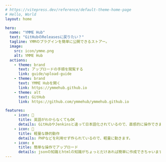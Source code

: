 ```yaml
---
# https://vitepress.dev/reference/default-theme-home-page
# Hello, World
layout: home

hero:
  name: "YMME Hub"
  text: "GitHubのReleasesに戻りたい？"
  tagline: YMMのプラグインを簡単に公開できるストアー。
  image:
    src: icon/ymme.png
    alt: YMME Hub
  actions:
    - theme: brand
      text: アップロードの手順を閲覧する
      link: guide/upload-guide
    - theme: brand
      text: YMME Hubを開く
      link: https://ymmehub.github.io
    - theme: alt
      text: GitHub
      link: https://github.com/ymmehub/ymmehub.github.io

features:
    - icon: 🔽
      title: 英語がわからなくてもOK
      details: GitHubやJenkinsと違って日本語化されているので、直感的に操作できます。
    - icon: 🏃
      title: 軽量な静的動作
      details: PHPなどを利用せず作られているので、軽量に動きます。
    - icon: ⏫️
      title: 簡単な操作でアップロード
      details: jsonの知識とhtmlの知識がちょっとだけあれば簡単に作成できちゃいます(設定用jsonジェネレータも作成中)
---
```


